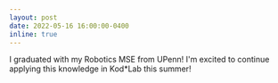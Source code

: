 ```yaml
---
layout: post
date: 2022-05-16 16:00:00-0400
inline: true
---
```


I graduated with my Robotics MSE from UPenn!  I'm excited to continue applying this knowledge in Kod*Lab this summer!
